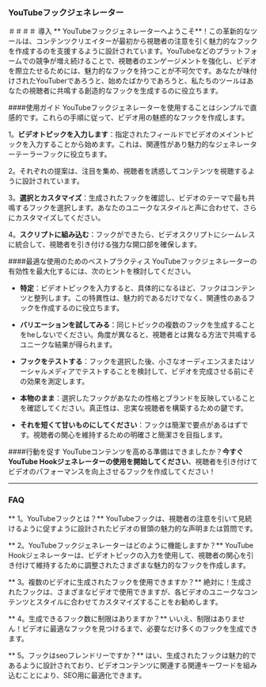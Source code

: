 ### YouTubeフックジェネレーター

＃＃＃＃ 導入
** YouTubeフックジェネレーターへようこそ**！この革新的なツールは、コンテンツクリエイターが最初から視聴者の注意を引く魅力的なフックを作成するのを支援するように設計されています。YouTubeなどのプラットフォームでの競争が増え続けることで、視聴者のエンゲージメントを強化し、ビデオを際立たせるためには、魅力的なフックを持つことが不可欠です。あなたが味付けされたYouTuberであろうと、始めたばかりであろうと、私たちのツールはあなたの視聴者に共鳴する創造的なフックを生成するのに役立ちます。

####使用ガイド
YouTubeフックジェネレーターを使用することはシンプルで直感的です。これらの手順に従って、ビデオ用の魅惑的なフックを作成します。

1。**ビデオトピックを入力します**：指定されたフィールドでビデオのメイントピックを入力することから始めます。これは、関連性があり魅力的なジェネレーターテーラーフックに役立ちます。

2。それぞれの提案は、注目を集め、視聴者を誘惑してコンテンツを視聴するように設計されています。

3。**選択とカスタマイズ**：生成されたフックを確認し、ビデオのテーマで最も共鳴するフックを選択します。あなたのユニークなスタイルと声に合わせて、さらにカスタマイズしてください。

4。**スクリプトに組み込む**：フックができたら、ビデオスクリプトにシームレスに統合して、視聴者を引き付ける強力な開口部を確保します。

####最適な使用のためのベストプラクティス
YouTubeフックジェネレーターの有効性を最大化するには、次のヒントを検討してください。

-  **特定**：ビデオトピックを入力すると、具体的になるほど、フックはコンテンツと整列します。この特異性は、魅力的であるだけでなく、関連性のあるフックを作成するのに役立ちます。

-  **バリエーションを試してみる**：同じトピックの複数のフックを生成することをheしないでください。角度が異なると、視聴者とは異なる方法で共鳴するユニークな結果が得られます。

-  **フックをテストする**：フックを選択した後、小さなオーディエンスまたはソーシャルメディアでテストすることを検討して、ビデオを完成させる前にその効果を測定します。

-  **本物のまま**：選択したフックがあなたの性格とブランドを反映していることを確認してください。真正性は、忠実な視聴者を構築するための鍵です。

-  **それを短くて甘いものにしてください**：フックは簡潔で要点があるはずです。視聴者の関心を維持するための明確さと簡潔さを目指します。

####行動を促す
YouTubeコンテンツを高める準備はできましたか？**今すぐYouTube Hookジェネレーターの使用を開始してください**、視聴者を引き付けてビデオのパフォーマンスを向上させるフックを作成してください！

----

### FAQ

** 1。YouTubeフックとは？**
YouTubeフックは、視聴者の注意を引いて見続けるように促すように設計されたビデオの冒頭の魅力的な声明または質問です。

** 2。YouTubeフックジェネレーターはどのように機能しますか？**
YouTube Hookジェネレーターは、ビデオトピックの入力を使用して、視聴者の関心を引き付けて維持するために調整されたさまざまな魅力的なフックを作成します。

** 3。複数のビデオに生成されたフックを使用できますか？**
絶対に！生成されたフックは、さまざまなビデオで使用できますが、各ビデオのユニークなコンテンツとスタイルに合わせてカスタマイズすることをお勧めします。

** 4。生成できるフック数に制限はありますか？**
いいえ、制限はありません！ビデオに最適なフックを見つけるまで、必要なだけ多くのフックを生成できます。

** 5。フックはseoフレンドリーですか？**
はい、生成されたフックは魅力的であるように設計されており、ビデオコンテンツに関連する関連キーワードを組み込むことにより、SEO用に最適化できます。